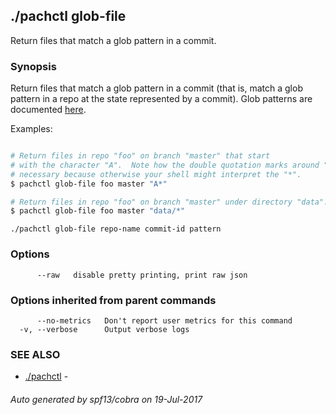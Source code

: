 ## ./pachctl glob-file

Return files that match a glob pattern in a commit.

### Synopsis


Return files that match a glob pattern in a commit (that is, match a glob pattern
in a repo at the state represented by a commit). Glob patterns are 
documented [here](https://golang.org/pkg/path/filepath/#Match).

Examples:

```sh

# Return files in repo "foo" on branch "master" that start
# with the character "A".  Note how the double quotation marks around "A*" are
# necessary because otherwise your shell might interpret the "*".
$ pachctl glob-file foo master "A*"

# Return files in repo "foo" on branch "master" under directory "data".
$ pachctl glob-file foo master "data/*"

```

```
./pachctl glob-file repo-name commit-id pattern
```

### Options

```
      --raw   disable pretty printing, print raw json
```

### Options inherited from parent commands

```
      --no-metrics   Don't report user metrics for this command
  -v, --verbose      Output verbose logs
```

### SEE ALSO
* [./pachctl](./pachctl.md)	 - 

###### Auto generated by spf13/cobra on 19-Jul-2017
